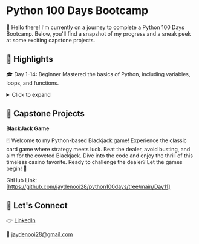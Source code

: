 # Python 100 Days Bootcamp

🚀 Hello there! I'm currently on a journey to complete a Python 100 Days Bootcamp. Below, you'll find a snapshot of my progress and a sneak peek at some exciting capstone projects.



## 🌟  Highlights
 
🎓 Day 1-14: Beginner Mastered the basics of Python, including variables, loops, and functions.

<details>
  **<summary>Click to expand</summary>**
  
	🎸 Day 1: Band Name Generator
	
	🧮 Day 2: Tip Calculator
	
	🏝️ Day 3: Treasure Island
	
	✊🏼 Day 4: Rock Paper Scissors
	
	🔐 Day 5: Password Generator, FizzBuzz
	
	🌀 Day 6: Maze
	
	🎮 Day 7: Hangman
	
	📜 Day 8: Caesar Cipher
	
	🕵️ Day 9: Blind Auction
	
	🧮 Day 10: Calculator
	
	🃏 Day 11: Blackjack Capstone Project
  
</details>
	

## 🚧 **Capstone Projects**

**BlackJack Game**

🃏 Welcome to my Python-based Blackjack game! Experience the classic card game where strategy meets luck. Beat the dealer, avoid busting, and aim for the coveted Blackjack. Dive into the code and enjoy the thrill of this timeless casino favorite. Ready to challenge the dealer? Let the games begin! 🌟

GitHub Link: [https://github.com/jaydenooi28/python100days/tree/main/Day11]




## 🤝 Let's Connect

👉 [LinkedIn](https://my.linkedin.com/in/wey-sheng-ooi-556009165)

📧 jaydenooi28@gmail.com
